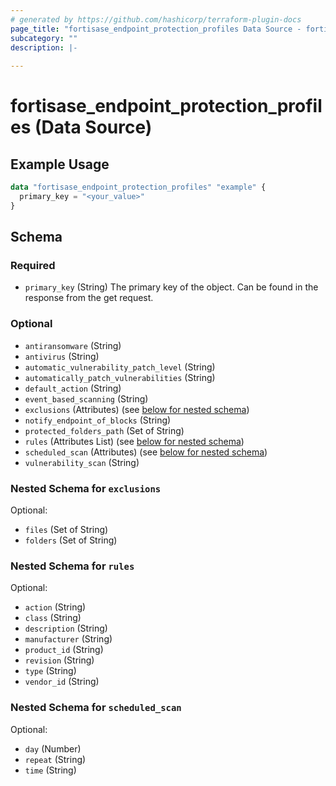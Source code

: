 ```yaml
---
# generated by https://github.com/hashicorp/terraform-plugin-docs
page_title: "fortisase_endpoint_protection_profiles Data Source - fortisase"
subcategory: ""
description: |-
  
---
```


# fortisase_endpoint_protection_profiles (Data Source)



## Example Usage

```terraform
data "fortisase_endpoint_protection_profiles" "example" {
  primary_key = "<your_value>"
}
```

<!-- schema generated by tfplugindocs -->
## Schema

### Required

- `primary_key` (String) The primary key of the object. Can be found in the response from the get request.

### Optional

- `antiransomware` (String)
- `antivirus` (String)
- `automatic_vulnerability_patch_level` (String)
- `automatically_patch_vulnerabilities` (String)
- `default_action` (String)
- `event_based_scanning` (String)
- `exclusions` (Attributes) (see [below for nested schema](#nestedatt--exclusions))
- `notify_endpoint_of_blocks` (String)
- `protected_folders_path` (Set of String)
- `rules` (Attributes List) (see [below for nested schema](#nestedatt--rules))
- `scheduled_scan` (Attributes) (see [below for nested schema](#nestedatt--scheduled_scan))
- `vulnerability_scan` (String)

<a id="nestedatt--exclusions"></a>
### Nested Schema for `exclusions`

Optional:

- `files` (Set of String)
- `folders` (Set of String)


<a id="nestedatt--rules"></a>
### Nested Schema for `rules`

Optional:

- `action` (String)
- `class` (String)
- `description` (String)
- `manufacturer` (String)
- `product_id` (String)
- `revision` (String)
- `type` (String)
- `vendor_id` (String)


<a id="nestedatt--scheduled_scan"></a>
### Nested Schema for `scheduled_scan`

Optional:

- `day` (Number)
- `repeat` (String)
- `time` (String)
